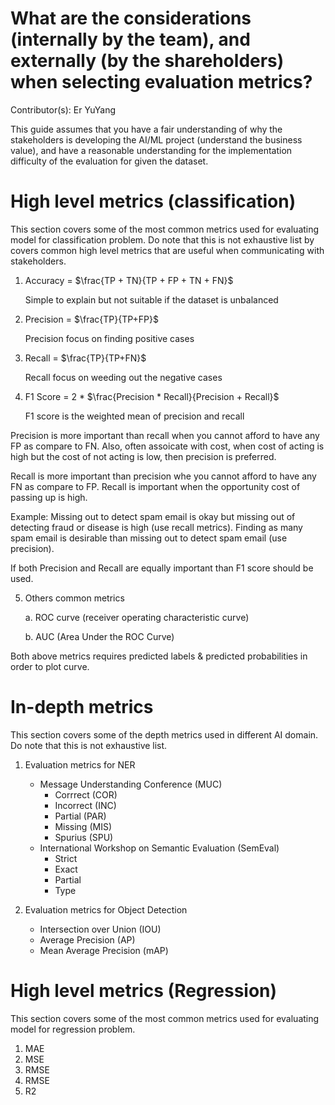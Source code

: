 # What are the considerations (internally by the team), and externally (by the shareholders) when selecting evaluation metrics?

Contributor(s): Er YuYang

This guide assumes that you have a fair understanding of why the stakeholders is developing the AI/ML project (understand the business value), and have a reasonable understanding for the implementation difficulty of the evaluation for given the dataset.


# High level metrics (classification)
This section covers some of the most common metrics used for evaluating model for classification problem. Do note that this is not exhaustive list by covers common high level metrics that are useful when communicating with stakeholders.

1. Accuracy = $\frac{TP + TN}{TP + FP + TN + FN}$
   
   Simple to explain but not suitable if the dataset is unbalanced

2. Precision = $\frac{TP}{TP+FP}$

   Precision focus on finding positive cases

3. Recall = $\frac{TP}{TP+FN}$

   Recall focus on weeding out the negative cases

4. F1 Score = 2 * $\frac{Precision * Recall}{Precision + Recall}$
   
   F1 score is the weighted mean of precision and recall

Precision is more important than recall when you cannot afford to have any FP as compare to FN. Also, often assoicate with cost, when cost of acting is high but the cost of not acting is low, then precision is preferred.

Recall is more important than precision whe you cannot afford to have any FN as compare to FP. Recall is important when the opportunity cost of passing up is high. 

Example: Missing out to detect spam email is okay but missing out of detecting fraud or disease is high (use recall metrics). Finding as many spam email is desirable than missing out to detect spam email (use precision). 

If both Precision and Recall are equally important than F1 score should be used.

5. Others common metrics

    a. ROC curve (receiver operating characteristic curve) 

    b. AUC (Area Under the ROC Curve)

Both above metrics requires predicted labels & predicted probabilities in order to plot curve.

# In-depth metrics
This section covers some of the depth metrics used in different AI domain. Do note that this is not exhaustive list.

1. Evaluation metrics for NER
   - Message Understanding Conference (MUC)
     - Corrrect (COR)
     - Incorrect (INC)
     - Partial (PAR)
     - Missing (MIS)
     - Spurius (SPU)
   - International Workshop on Semantic Evaluation (SemEval)
     - Strict
     - Exact
     - Partial
     - Type

2. Evaluation metrics for Object Detection
   - Intersection over Union (IOU)
   - Average Precision (AP)
   - Mean Average Precision (mAP)


# High level metrics (Regression)
This section covers some of the most common metrics used for evaluating model for regression problem. 

1. MAE
2. MSE
3. RMSE
4. RMSE
5. R2